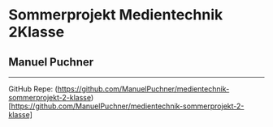 # Sommerprojekt Medientechnik 2Klasse
## Manuel Puchner
---

GitHub Repe:
(https://github.com/ManuelPuchner/medientechnik-sommerprojekt-2-klasse)[https://github.com/ManuelPuchner/medientechnik-sommerprojekt-2-klasse]